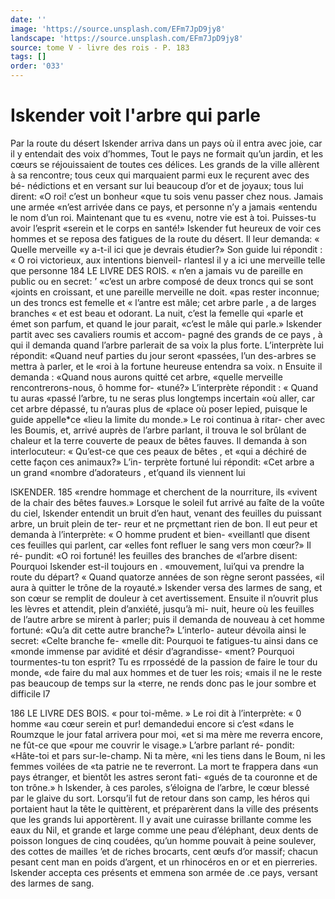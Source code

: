 ```yaml
---
date: ''
image: 'https://source.unsplash.com/EFm7JpD9jy8'
landscape: 'https://source.unsplash.com/EFm7JpD9jy8'
source: tome V - livre des rois - P. 183
tags: []
order: '033'
---
```


# Iskender voit l'arbre qui parle

Par la route du désert Iskender arriva dans un
pays où il entra avec joie, car il y entendait des voix d’hommes, Tout le pays ne formait qu’un jardin,
et les cœurs se réjouissaient de toutes ces délices. Les grands de la ville allèrent à sa rencontre; tous ceux qui marquaient parmi eux le reçurent avec des bé- nédictions et en versant sur lui beaucoup d’or et de joyaux; tous lui dirent: «O roi! c’est un bonheur «que tu sois venu passer chez nous. Jamais une armée «n’est arrivée dans ce pays, et personne n’y a jamais «entendu le nom d’un roi. Maintenant que tu es «venu, notre vie est à toi. Puisses-tu avoir l’esprit
«serein et le corps en santé!» Iskender fut heureux
de voir ces hommes et se reposa des fatigues de la route du désert. Il leur demanda: « Quelle merveille
«y a-t-il ici que je devrais étudier?» Son guide lui répondit : « O roi victorieux, aux intentions bienveil- rlantesl il y a ici une merveille telle que personne
184 LE LIVRE DES ROIS.
« n’en a jamais vu de pareille en public ou en secret:
’ «c’est un arbre composé de deux troncs qui se sont
«joints en croissant, et une pareille merveille ne doit.
«pas rester inconnue; un des troncs est femelle et
« l’antre est mâle; cet arbre parle , a de larges branches
« et est beau et odorant. La nuit, c’est la femelle qui
«parle et émet son parfum, et quand le jour parait, «c’est le mâle qui parle.»
Iskender partit avec ses cavaliers roumis et accom- pagné des grands de ce pays , à qui il demanda quand l’arbre parlerait de sa voix la plus forte. L’interprète
lui répondit: «Quand neuf parties du jour seront «passées, l’un des-arbres se mettra à parler, et le
«roi à la fortune heureuse entendra sa voix. n Ensuite il demanda : «Quand nous aurons quitté cet arbre, «quelle merveille rencontrerons-nous, ô homme for- «tuné?» L’interprète répondit : « Quand tu auras
«passé l’arbre, tu ne seras plus longtemps incertain
«où aller, car cet arbre dépassé, tu n’auras plus de
«place où poser lepied, puisque le guide appelle\*ce «lieu la limite du monde.» Le roi continua à ritar- cher avec les Boumis, et, arrivé auprès de l’arbre parlant, il trouva le sol brûlant de chaleur et la terre couverte de peaux de bêtes fauves. Il demanda à son interlocuteur: « Qu’est-ce que ces peaux de bêtes , et
«qui a déchiré de cette façon ces animaux?» L’in- terprète fortuné lui répondit: «Cet arbre a un grand «nombre d’adorateurs , et’quand ils viennent lui

lSKENDER. 185 «rendre hommage et cherchent de la nourriture, ils
«vivent de la chair des bêtes fauves.»
Lorsque le soleil fut arrivé au faîte de la voûte
du ciel, Iskender entendit un bruit d’en haut, venant
des feuilles du puissant arbre, un bruit plein de ter-
reur et ne prçmettant rien de bon. Il eut peur et demanda à l’interprète: « O homme prudent et bien-
«veillantl que disent ces feuilles qui parlent, car «elles font refluer le sang vers mon cœur?» Il ré- pundit: «O roi fortuné! les feuilles des branches de «l’arbre disent: Pourquoi Iskender est-il toujours en . «mouvement, lui’qui va prendre la route du départ?
« Quand quatorze années de son règne seront passées,
«il aura à quitter le trône de la royauté.» Iskender
versa des larmes de sang, et son cœur se remplit de
douleur à cet avertissement. Ensuite il n’ouvrit plus
les lèvres et attendit, plein d’anxiété, jusqu’à mi-
nuit, heure où les feuilles de l’autre arbre se mirent
à parler; puis il demanda de nouveau à cet homme fortuné: «Qu’a dit cette autre branche?» L’interlo-
auteur dévoila ainsi le secret: «Celte branche fe-
«melle dit: Pourquoi te fatigues-tu ainsi dans ce «monde immense par avidité et désir d’agrandisse-
«ment? Pourquoi tourmentes-tu ton esprit? Tu es rrpossédé de la passion de faire le tour du monde, «de faire du mal aux hommes et de tuer les rois; «mais il ne le reste pas beaucoup de temps sur la «terre, ne rends donc pas le jour sombre et difficile
l7

186 LE LIVRE DES BOIS.
« pour toi-même. » Le roi dit à l’interprète: « 0 homme
«au cœur serein et pur! demandedui encore si c’est «dans le Roumzque le jour fatal arrivera pour moi, «et si ma mère me reverra encore, ne fût-ce que «pour me couvrir le visage.» L’arbre parlant ré-
pondit: «Hâte-toi et pars sur-le-champ. Ni ta mère, «ni les tiens dans le Boum, ni les femmes voilées de «ta patrie ne te reverront. La mort te frappera dans «un pays étranger, et bientôt les astres seront fati- «gués de ta couronne et de ton trône.» h
Iskender, à ces paroles, s’éloigna de l’arbre, le
cœur blessé par le glaive du sort. Lorsqu’il fut de
retour dans son camp, les héros qui portaient haut
la tête le quittèrent, et préparèrent dans la ville des
présents que les grands lui apportèrent. Il y avait
une cuirasse brillante comme les eaux du Nil, et grande et large comme une peau d’éléphant, deux
dents de poisson longues de cinq coudées, qu’un
homme pouvait à peine soulever, des cottes de mailles ’et de riches brocarts, cent œufs d’or massif; chacun
pesant cent man en poids d’argent, et un rhinocéros
en or et en pierreries. Iskender accepta ces présents et emmena son armée de .ce pays, versant des larmes de sang.
